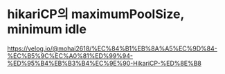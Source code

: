 # hikariCP의 maximumPoolSize, minimum idle

<p><a href="https://velog.io/@mohai2618/%EC%84%B1%EB%8A%A5%EC%9D%84-%EC%B5%9C%EC%A0%81%ED%99%94-%ED%95%B4%EB%B3%B4%EC%9E%90-HikariCP-%ED%8E%B8" rel="noopener&nbsp;noreferrer" target="_blank">https://velog.io/@mohai2618/%EC%84%B1%EB%8A%A5%EC%9D%84-%EC%B5%9C%EC%A0%81%ED%99%94-%ED%95%B4%EB%B3%B4%EC%9E%90-HikariCP-%ED%8E%B8</a></p>
